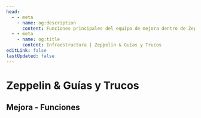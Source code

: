 ```yaml
---
head:
  - - meta
    - name: og:description
      content: Funciones principales del equipo de mejora dentro de ZepGuides
  - - meta
    - name: og:title
      content: Infraestructura | Zeppelin & Guías y Trucos
editLink: false
lastUpdated: false
---
```


# Zeppelin & Guías y Trucos

## Mejora - Funciones